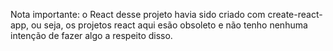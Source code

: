 Nota importante: o React desse projeto havia sido criado com create-react-app, ou seja, os projetos react aqui esão obsoleto e não tenho nenhuma intenção de fazer algo a respeito disso.
